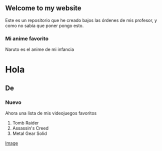 ## Welcome to my website

Este es un repositorio que he creado bajos las órdenes de mis profesor, y como no sabía que poner pongo esto.

### Mi anime favorito

Naruto es el anime de mi infancia

# Hola
## De
### Nuevo
Ahora una lista de mis videojuegos favoritos

1. Tomb Raider
2. Assassin's Creed
3. Metal Gear Solid

[Image](src)
